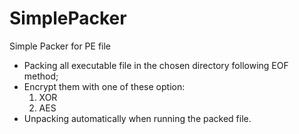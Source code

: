 # SimplePacker
 Simple Packer for PE file
- Packing all executable file in the chosen directory following EOF method;
- Encrypt them with one of these option:
  1. XOR
  2. AES
- Unpacking automatically when running the packed file.
